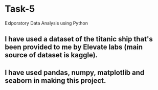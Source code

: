 # Task-5
Exlporatory Data Analysis using Python

## I have used a dataset of the titanic ship that's been provided to me by Elevate labs (main source of dataset is kaggle).
## I have used pandas, numpy, matplotlib and seaborn in making this project.
